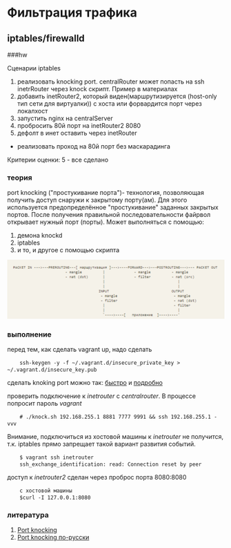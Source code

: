 # Фильтрация трафика
## iptables/firewalld

###hw

Сценарии iptables

1. реализовать knocking port. centralRouter может попасть на ssh inetrRouter через knock скрипт. Пример в материалах
2. добавить inetRouter2, который виден(маршрутизируется (host-only тип сети для виртуалки)) с хоста или форвардится порт через локалхост
3. запустить nginx на centralServer
4. пробросить 80й порт на inetRouter2 8080
5. дефолт в инет оставить через inetRouter

* реализовать проход на 80й порт без маскарадинга

Критерии оценки: 5 - все сделано

### теория

port knocking ("простукивание порта")- технология, позволяющая получить доступ снаружи к закрытому порту(ам). Для этого используется предопределённое "простукивание" заданных закрытых портов. После получения правильной последовательности файрвол открывает нужный порт (порты). Может выполняться с помощью:

1. демона knockd
2. iptables
3. и то, и другое с помощью скрипта

![alt text](pics/01.png)

### выполнение

перед тем, как сделать vagrant up, надо сделать

        ssh-keygen -y -f ~/.vagrant.d/insecure_private_key > ~/.vagrant.d/insecure_key.pub

сделать knoking port можно так: [быстро](https://otus.ru/nest/post/267/) и [подробно](https://wiki.archlinux.org/index.php/Port_knocking)

проверить подключение к _inetrouter_ c _centralrouter_. В процессе попросит пароль _vagrant_

        # ./knock.sh 192.168.255.1 8881 7777 9991 && ssh 192.168.255.1 -vvv

Внимание, подключиться из хостовой машины к _inetrouter_ не получится, т.к. iptables прямо запрещает такой вариант развития событий.

        $ vagrant ssh inetrouter
        ssh_exchange_identification: read: Connection reset by peer

доступ к _inetrouter2_ сделан через проброс порта 8080:8080

        с хостовой машины
        $curl -I 127.0.0.1:8080

### литература

1. [Port knocking](https://wiki.archlinux.org/index.php/Port_knocking)
2. [Port knocking по-русски](https://otus.ru/nest/post/267/)